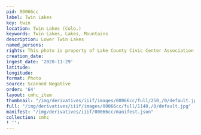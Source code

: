 ```yaml
---
pid: 00066cc
label: Twin Lakes
key: twin
location: Twin Lakes (Colo.)
keywords: Twin Lakes, Lakes, Mountains
description: Lower Twin Lakes
named_persons: 
rights: This photo is property of Lake County Civic Center Association.
creation_date: 
ingest_date: '2020-11-29'
latitude: 
longitude: 
format: Photo
source: Scanned Negative
order: '64'
layout: cmhc_item
thumbnail: "/img/derivatives/iiif/images/00066cc/full/250,/0/default.jpg"
full: "/img/derivatives/iiif/images/00066cc/full/1140,/0/default.jpg"
manifest: "/img/derivatives/iiif/00066cc/manifest.json"
collection: cmhc
! '': 
---
```

